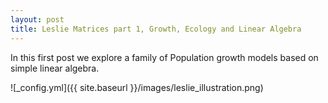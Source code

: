 ```yaml
---
layout: post
title: Leslie Matrices part 1, Growth, Ecology and Linear Algebra
---
```


In this first post we explore a family of Population growth models based on simple linear algebra.

![_config.yml]({{ site.baseurl }}/images/leslie_illustration.png)
